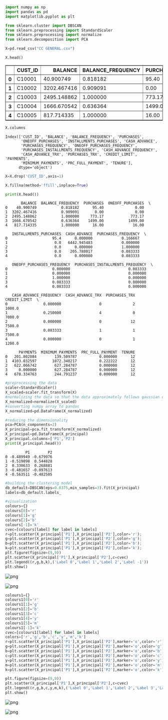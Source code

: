 ```python
import numpy as np
import pandas as pd
import matplotlib.pyplot as plt
```


```python
from sklearn.cluster import DBSCAN
from sklearn.preprocessing import StandardScaler
from sklearn.preprocessing import normalize
from sklearn.decomposition import PCA
```


```python
X=pd.read_csv("CC GENERAL.csv")
```


```python
X.head()
```




<div>
<style scoped>
    .dataframe tbody tr th:only-of-type {
        vertical-align: middle;
    }

    .dataframe tbody tr th {
        vertical-align: top;
    }

    .dataframe thead th {
        text-align: right;
    }
</style>
<table border="1" class="dataframe">
  <thead>
    <tr style="text-align: right;">
      <th></th>
      <th>CUST_ID</th>
      <th>BALANCE</th>
      <th>BALANCE_FREQUENCY</th>
      <th>PURCHASES</th>
      <th>ONEOFF_PURCHASES</th>
      <th>INSTALLMENTS_PURCHASES</th>
      <th>CASH_ADVANCE</th>
      <th>PURCHASES_FREQUENCY</th>
      <th>ONEOFF_PURCHASES_FREQUENCY</th>
      <th>PURCHASES_INSTALLMENTS_FREQUENCY</th>
      <th>CASH_ADVANCE_FREQUENCY</th>
      <th>CASH_ADVANCE_TRX</th>
      <th>PURCHASES_TRX</th>
      <th>CREDIT_LIMIT</th>
      <th>PAYMENTS</th>
      <th>MINIMUM_PAYMENTS</th>
      <th>PRC_FULL_PAYMENT</th>
      <th>TENURE</th>
    </tr>
  </thead>
  <tbody>
    <tr>
      <th>0</th>
      <td>C10001</td>
      <td>40.900749</td>
      <td>0.818182</td>
      <td>95.40</td>
      <td>0.00</td>
      <td>95.4</td>
      <td>0.000000</td>
      <td>0.166667</td>
      <td>0.000000</td>
      <td>0.083333</td>
      <td>0.000000</td>
      <td>0</td>
      <td>2</td>
      <td>1000.0</td>
      <td>201.802084</td>
      <td>139.509787</td>
      <td>0.000000</td>
      <td>12</td>
    </tr>
    <tr>
      <th>1</th>
      <td>C10002</td>
      <td>3202.467416</td>
      <td>0.909091</td>
      <td>0.00</td>
      <td>0.00</td>
      <td>0.0</td>
      <td>6442.945483</td>
      <td>0.000000</td>
      <td>0.000000</td>
      <td>0.000000</td>
      <td>0.250000</td>
      <td>4</td>
      <td>0</td>
      <td>7000.0</td>
      <td>4103.032597</td>
      <td>1072.340217</td>
      <td>0.222222</td>
      <td>12</td>
    </tr>
    <tr>
      <th>2</th>
      <td>C10003</td>
      <td>2495.148862</td>
      <td>1.000000</td>
      <td>773.17</td>
      <td>773.17</td>
      <td>0.0</td>
      <td>0.000000</td>
      <td>1.000000</td>
      <td>1.000000</td>
      <td>0.000000</td>
      <td>0.000000</td>
      <td>0</td>
      <td>12</td>
      <td>7500.0</td>
      <td>622.066742</td>
      <td>627.284787</td>
      <td>0.000000</td>
      <td>12</td>
    </tr>
    <tr>
      <th>3</th>
      <td>C10004</td>
      <td>1666.670542</td>
      <td>0.636364</td>
      <td>1499.00</td>
      <td>1499.00</td>
      <td>0.0</td>
      <td>205.788017</td>
      <td>0.083333</td>
      <td>0.083333</td>
      <td>0.000000</td>
      <td>0.083333</td>
      <td>1</td>
      <td>1</td>
      <td>7500.0</td>
      <td>0.000000</td>
      <td>NaN</td>
      <td>0.000000</td>
      <td>12</td>
    </tr>
    <tr>
      <th>4</th>
      <td>C10005</td>
      <td>817.714335</td>
      <td>1.000000</td>
      <td>16.00</td>
      <td>16.00</td>
      <td>0.0</td>
      <td>0.000000</td>
      <td>0.083333</td>
      <td>0.083333</td>
      <td>0.000000</td>
      <td>0.000000</td>
      <td>0</td>
      <td>1</td>
      <td>1200.0</td>
      <td>678.334763</td>
      <td>244.791237</td>
      <td>0.000000</td>
      <td>12</td>
    </tr>
  </tbody>
</table>
</div>




```python
X.columns
```




    Index(['CUST_ID', 'BALANCE', 'BALANCE_FREQUENCY', 'PURCHASES',
           'ONEOFF_PURCHASES', 'INSTALLMENTS_PURCHASES', 'CASH_ADVANCE',
           'PURCHASES_FREQUENCY', 'ONEOFF_PURCHASES_FREQUENCY',
           'PURCHASES_INSTALLMENTS_FREQUENCY', 'CASH_ADVANCE_FREQUENCY',
           'CASH_ADVANCE_TRX', 'PURCHASES_TRX', 'CREDIT_LIMIT', 'PAYMENTS',
           'MINIMUM_PAYMENTS', 'PRC_FULL_PAYMENT', 'TENURE'],
          dtype='object')




```python
X=X.drop('CUST_ID',axis=1)

```


```python
X.fillna(method='ffill',inplace=True)
```


```python
print(X.head())
```

           BALANCE  BALANCE_FREQUENCY  PURCHASES  ONEOFF_PURCHASES  \
    0    40.900749           0.818182      95.40              0.00   
    1  3202.467416           0.909091       0.00              0.00   
    2  2495.148862           1.000000     773.17            773.17   
    3  1666.670542           0.636364    1499.00           1499.00   
    4   817.714335           1.000000      16.00             16.00   
    
       INSTALLMENTS_PURCHASES  CASH_ADVANCE  PURCHASES_FREQUENCY  \
    0                    95.4      0.000000             0.166667   
    1                     0.0   6442.945483             0.000000   
    2                     0.0      0.000000             1.000000   
    3                     0.0    205.788017             0.083333   
    4                     0.0      0.000000             0.083333   
    
       ONEOFF_PURCHASES_FREQUENCY  PURCHASES_INSTALLMENTS_FREQUENCY  \
    0                    0.000000                          0.083333   
    1                    0.000000                          0.000000   
    2                    1.000000                          0.000000   
    3                    0.083333                          0.000000   
    4                    0.083333                          0.000000   
    
       CASH_ADVANCE_FREQUENCY  CASH_ADVANCE_TRX  PURCHASES_TRX  CREDIT_LIMIT  \
    0                0.000000                 0              2        1000.0   
    1                0.250000                 4              0        7000.0   
    2                0.000000                 0             12        7500.0   
    3                0.083333                 1              1        7500.0   
    4                0.000000                 0              1        1200.0   
    
          PAYMENTS  MINIMUM_PAYMENTS  PRC_FULL_PAYMENT  TENURE  
    0   201.802084        139.509787          0.000000      12  
    1  4103.032597       1072.340217          0.222222      12  
    2   622.066742        627.284787          0.000000      12  
    3     0.000000        627.284787          0.000000      12  
    4   678.334763        244.791237          0.000000      12  
    


```python
#preprocessing the data
scaler=StandardScaler()
X_scaled=scaler.fit_transform(X)
#normalizing the data so that the data approximately follows gaussian distribution
X_normalized=normalize(X_scaled)
#converting numpy array to pandas
X_normalized=pd.DataFrame(X_normalized)
```


```python
#reducing the dimensionality 
pca=PCA(n_components=2)
X_principal=pca.fit_transform(X_normalized)
X_principal=pd.DataFrame(X_principal)
X_principal.columns=['P1','P2']
print(X_principal.head())
```

             P1        P2
    0 -0.489949 -0.679976
    1 -0.519098  0.544828
    2  0.330633  0.268881
    3 -0.481657 -0.097613
    4 -0.563511 -0.482505
    


```python
#building the clustering model
db_default=DBSCAN(eps=0.0375,min_samples=3).fit(X_principal)
labels=db_default.labels_
```


```python
#visualization
colours={}
colours[0]='r'
colours[1]='g'
colours[2]='b'
colours[-1]='k'
cvec=[colours[label] for label in labels]
r=plt.scatter(X_principal['P1'],X_principal['P2'],color='r');
g=plt.scatter(X_principal['P1'],X_principal['P2'],color='g');
b=plt.scatter(X_principal['P1'],X_principal['P2'],color='b');
k=plt.scatter(X_principal['P1'],X_principal['P2'],color='k');
plt.figure(figsize=(9,9))
plt.scatter(X_principal['P1'],X_principal['P2'],c=cvec)
plt.legend((r,g,b,k),('Label 0','Label 1','Label 2','Label -1'))
plt.show()
```


![png](output_11_0.png)



![png](output_11_1.png)



```python
colours1={}
colours1[0]='r'
colours1[1]='g'
colours1[2]='b'
colours1[3]='c'
colours1[4]='y'
colours1[5]='m'
colours1[-1]='k'
cvec=[colours1[label] for label in labels]
colors=['r','g','b','c','y','m','k']
r=plt.scatter(X_principal['P1'],X_principal['P2'],marker='o',color='r');
g=plt.scatter(X_principal['P1'],X_principal['P2'],marker='o',color='g');
b=plt.scatter(X_principal['P1'],X_principal['P2'],marker='o',color='b');
c=plt.scatter(X_principal['P1'],X_principal['P2'],marker='o',color='c');
y=plt.scatter(X_principal['P1'],X_principal['P2'],marker='o',color='y');
m=plt.scatter(X_principal['P1'],X_principal['P2'],marker='o',color='m');
k=plt.scatter(X_principal['P1'],X_principal['P2'],marker='o',color='k');

plt.figure(figsize=(9,9))
plt.scatter(X_principal['P1'],X_principal['P2'],c=cvec)
plt.legend((r,g,b,c,y,m,k),('Label 0','Label 1','Label 2','Label 3','Label 4','Label 5','Label -1'),scatterpoints = 1, loc ='upper left',ncol = 3,fontsize = 8)
plt.show()
```


![png](output_12_0.png)



![png](output_12_1.png)



```python

```


```python

```
